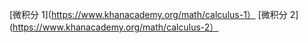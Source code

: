 [微积分 1](https://www.khanacademy.org/math/calculus-1）
[微积分 2](https://www.khanacademy.org/math/calculus-2）
